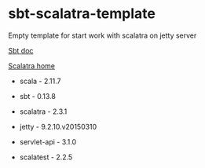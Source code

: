 # sbt-scalatra-template
Empty template for start work with scalatra on jetty server

[Sbt doc](http://www.scala-sbt.org/0.13/tutorial/index.html)

[Scalatra home](http://www.scalatra.org/)

* scala - 2.11.7
* sbt - 0.13.8

* scalatra - 2.3.1
* jetty - 9.2.10.v20150310
* servlet-api - 3.1.0
* scalatest - 2.2.5


